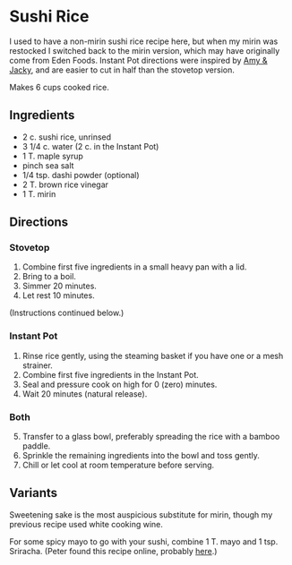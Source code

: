 [Instant Pot]: ../indices/instantPot.html

# Sushi Rice

I used to have a non-mirin sushi rice recipe here, but when my mirin was restocked I switched back to the mirin version, which may have originally come from Eden Foods.  Instant Pot directions were inspired by [Amy & Jacky](https://www.pressurecookrecipes.com/instant-pot-sushi-rice/), and are easier to cut in half than the stovetop version.

Makes 6 cups cooked rice.

## Ingredients

* 2 c. sushi rice, unrinsed
* 3 1/4 c. water (2 c. in the Instant Pot)
* 1 T. maple syrup
* pinch sea salt
* 1/4 tsp. dashi powder (optional)
* 2 T. brown rice vinegar
* 1 T. mirin

## Directions

### Stovetop

1. Combine first five ingredients in a small heavy pan with a lid.
2. Bring to a boil.
3. Simmer 20 minutes.
4. Let rest 10 minutes.

(Instructions continued below.)

### Instant Pot

1. Rinse rice gently, using the steaming basket if you have one or a mesh strainer.
2. Combine first five ingredients in the Instant Pot.
3. Seal and pressure cook on high for 0 (zero) minutes.
4. Wait 20 minutes (natural release).

### Both

5. Transfer to a glass bowl, preferably spreading the rice with a bamboo paddle.
6. Sprinkle the remaining ingredients into the bowl and toss gently.
7. Chill or let cool at room temperature before serving.

## Variants

Sweetening sake is the most auspicious substitute for mirin, though my previous recipe used white cooking wine.

For some spicy mayo to go with your sushi, combine 1 T. mayo and 1 tsp. Sriracha.  (Peter found this recipe online, probably [here](http://www.justonecookbook.com/how_to/spicy-mayo-recipe/).)
